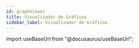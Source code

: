 ```yaml
---
id: graphViewer
title: Visualizador de Gráficos
sidebar_label: Visualizador de Gráficos
---
```

import useBaseUrl from "@docusaurus/useBaseUrl";

<link rel="stylesheet" href={useBaseUrl("katex/katex.min.css")} />